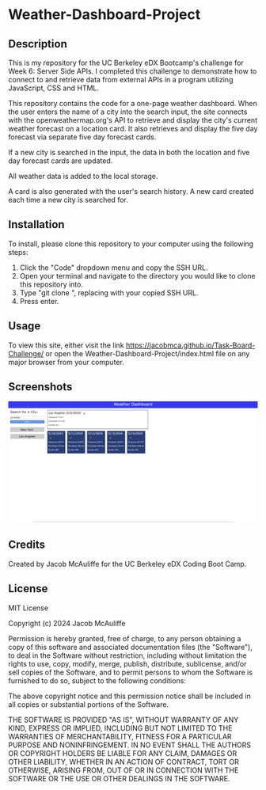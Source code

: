 # Weather-Dashboard-Project

## Description

This is my repository for the UC Berkeley eDX Bootcamp's challenge for Week 6: Server Side APIs. I completed this challenge to demonstrate how to connect to and retrieve data from external APIs in a program utilizing JavaScript, CSS and HTML.

This repository contains the code for a one-page weather dashboard. When the user enters the name of a city into the search input, the site connects with the openweathermap.org's API to retrieve and display the city's current weather forecast on a location card. It also retrieves and display the five day forecast via separate five day forecast cards.

If a new city is searched in the input, the data in both the location and five day forecast cards are updated.

All weather data is added to the local storage.

A card is also generated with the user's search history. A new card created each time a new city is searched for.

## Installation

To install, please clone this repository to your computer using the following steps:

1. Click the "Code" dropdown menu and copy the SSH URL.
2. Open your terminal and navigate to the directory you would like to clone this repository into.
3. Type "git clone <paste SSH URL>", replacing <paste SSH URL> with your copied SSH URL.
4. Press enter.

## Usage

To view this site, either visit the link <https://jacobmca.github.io/Task-Board-Challenge/> or open the Weather-Dashboard-Project/index.html file on any major browser from your computer.

## Screenshots

![Screenshot](assets/images/screenshot.png)

## Credits

Created by Jacob McAuliffe for the UC Berkeley eDX Coding Boot Camp.

## License

MIT License

Copyright (c) 2024 Jacob McAuliffe

Permission is hereby granted, free of charge, to any person obtaining a copy
of this software and associated documentation files (the "Software"), to deal
in the Software without restriction, including without limitation the rights
to use, copy, modify, merge, publish, distribute, sublicense, and/or sell
copies of the Software, and to permit persons to whom the Software is
furnished to do so, subject to the following conditions:

The above copyright notice and this permission notice shall be included in all
copies or substantial portions of the Software.

THE SOFTWARE IS PROVIDED "AS IS", WITHOUT WARRANTY OF ANY KIND, EXPRESS OR
IMPLIED, INCLUDING BUT NOT LIMITED TO THE WARRANTIES OF MERCHANTABILITY,
FITNESS FOR A PARTICULAR PURPOSE AND NONINFRINGEMENT. IN NO EVENT SHALL THE
AUTHORS OR COPYRIGHT HOLDERS BE LIABLE FOR ANY CLAIM, DAMAGES OR OTHER
LIABILITY, WHETHER IN AN ACTION OF CONTRACT, TORT OR OTHERWISE, ARISING FROM,
OUT OF OR IN CONNECTION WITH THE SOFTWARE OR THE USE OR OTHER DEALINGS IN THE
SOFTWARE.

